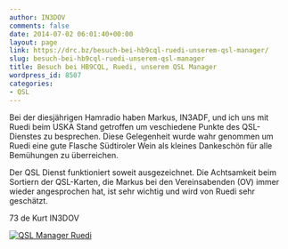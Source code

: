 ```yaml
---
author: IN3DOV
comments: false
date: 2014-07-02 06:01:40+00:00
layout: page
link: https://drc.bz/besuch-bei-hb9cql-ruedi-unserem-qsl-manager/
slug: besuch-bei-hb9cql-ruedi-unserem-qsl-manager
title: Besuch bei HB9CQL, Ruedi, unserem QSL Manager
wordpress_id: 8507
categories:
- QSL
---
```


Bei der diesjährigen Hamradio haben Markus, IN3ADF, und ich uns mit Ruedi beim USKA Stand getroffen um veschiedene Punkte des QSL-Dienstes zu besprechen. Diese Gelegenheit wurde wahr genommen um Ruedi eine gute Flasche Südtiroler Wein als kleines Dankeschön für alle Bemühungen zu überreichen.




Der QSL Dienst funktioniert soweit ausgezeichnet. Die Achtsamkeit beim Sortiern der QSL-Karten, die Markus bei den Vereinsabenden (OV) immer wieder angesprochen hat, ist sehr wichtig und wird von Ruedi sehr geschätzt.


73 de Kurt IN3DOV


[![QSL Manager Ruedi](https://drc.bz/wp-content/uploads/2014/07/QSL-Manager-Ruedi1.jpg)](https://drc.bz/wp-content/uploads/2014/07/QSL-Manager-Ruedi1.jpg)
